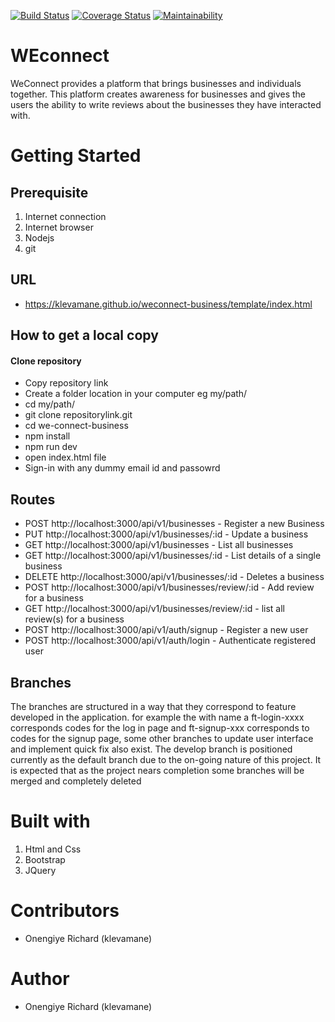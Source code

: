 [![Build Status](https://travis-ci.org/klevamane/weconnect-business.svg?branch=develop)](https://travis-ci.org/klevamane/weconnect-business) [![Coverage Status](https://coveralls.io/repos/github/klevamane/weconnect-business/badge.svg)](https://coveralls.io/github/klevamane/weconnect-business) [![Maintainability](https://api.codeclimate.com/v1/badges/85bfcac789b904e3491c/maintainability)](https://codeclimate.com/github/klevamane/weconnect-business/maintainability)


# WEconnect
WeConnect provides a platform that brings businesses and individuals together. This platform creates awareness for businesses and gives the users the ability to write reviews about the businesses they have interacted with.

# Getting Started

## Prerequisite
1. Internet connection
2. Internet browser
3. Nodejs
4. git

## URL
* https://klevamane.github.io/weconnect-business/template/index.html

## How to get a local copy
#### Clone repository
* Copy repository link
* Create a folder location in your computer eg my/path/
* cd my/path/
* git clone repositorylink.git
* cd we-connect-business
* npm install
* npm run dev
* open index.html file
* Sign-in with any dummy email id and passowrd

## Routes

* POST http://localhost:3000/api/v1/businesses - Register a new Business
* PUT http://localhost:3000/api/v1/businesses/:id - Update a business
* GET http://localhost:3000/api/v1/businesses - List all businesses
* GET http://localhost:3000/api/v1/businesses/:id - List details of a single business
* DELETE http://localhost:3000/api/v1/businesses/:id - Deletes a business
* POST http://localhost:3000/api/v1/businesses/review/:id - Add review for a business
* GET http://localhost:3000/api/v1/businesses/review/:id - list all review(s) for a business
* POST http://localhost:3000/api/v1/auth/signup - Register a new user
* POST http://localhost:3000/api/v1/auth/login - Authenticate registered user

## Branches
The branches are structured in a way that they correspond to feature developed in the application. for example the with name a ft-login-xxxx corresponds codes for the log in page and ft-signup-xxx corresponds to codes for the signup page, some other branches to update user interface and implement quick fix also exist.
The develop branch is positioned currently as the default branch due to the on-going nature of this project. It is expected that as the project nears completion some branches will be merged and completely deleted


# Built with
1. Html and Css
2. Bootstrap
3. JQuery

# Contributors
* Onengiye Richard (klevamane)
# Author
* Onengiye Richard (klevamane)
